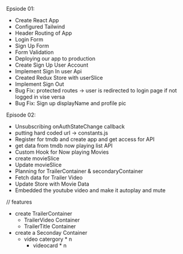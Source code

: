Epsiode 01:
- Create React App
- Configured Tailwind
- Header
Routing of App
- Login Form
- Sign Up Form
- Form Validation
- Deploying our app to production
- Create Sign Up User Account
- Implement Sign In user Api
- Created Redux Store with userSlice
- Implement Sign Out
- Bug Fix: protected routes -> user is redirected to login page if not logged in vise versa
- Bug Fix: Sign up displayName and profile pic

Episode 02:
- Unsubscribing onAuthStateChange callback
- putting hard coded url -> constants.js
- Register for tmdb and create app and get access for API
- get data from tmdb now playing list API 
- Custom Hook for Now playing Movies
- create movieSlice
- Update movieSlice
- Planning for TrailerContainer & secondaryContainer
- Fetch data for Trailer Video
- Update Store with Movie Data
- Embedded the youtube video and make it autoplay and mute

// features
- create TrailerContainer 
    - TrailerVideo Container
    - TrailerTitle Container
- create a Seconday Container
    - video catergory * n
        - videocard * n
